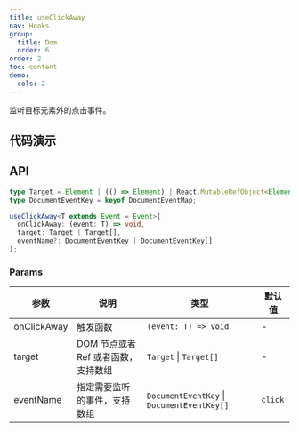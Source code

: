 ```yaml
---
title: useClickAway
nav: Hooks
group:
  title: Dom
  order: 6
order: 2
toc: content
demo:
  cols: 2
---
```


监听目标元素外的点击事件。

## 代码演示

<code src="./demo/demo1.tsx"></code>
<code src="./demo/demo2.tsx"></code>
<code src="./demo/demo3.tsx"></code>
<code src="./demo/demo4.tsx"></code>
<code src="./demo/demo5.tsx"></code>
<code src="./demo/demo6.tsx"></code>

## API

```typescript
type Target = Element | (() => Element) | React.MutableRefObject<Element>;
type DocumentEventKey = keyof DocumentEventMap;

useClickAway<T extends Event = Event>(
  onClickAway: (event: T) => void,
  target: Target | Target[],
  eventName?: DocumentEventKey | DocumentEventKey[]
);
```

### Params

| 参数        | 说明                                | 类型                                       | 默认值  |
| ----------- | ----------------------------------- | ------------------------------------------ | ------- |
| onClickAway | 触发函数                            | `(event: T) => void`                       | -       |
| target      | DOM 节点或者 Ref 或者函数，支持数组 | `Target` \| `Target[]`                     | -       |
| eventName   | 指定需要监听的事件，支持数组        | `DocumentEventKey` \| `DocumentEventKey[]` | `click` |
